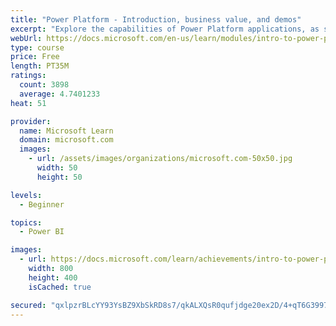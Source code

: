 ```yaml
---
title: "Power Platform - Introduction, business value, and demos"
excerpt: "Explore the capabilities of Power Platform applications, as seen in demonstrations and customer case studies."
webUrl: https://docs.microsoft.com/en-us/learn/modules/intro-to-power-platform-mba/
type: course
price: Free
length: PT35M
ratings:
  count: 3898
  average: 4.7401233
heat: 51

provider:
  name: Microsoft Learn
  domain: microsoft.com
  images:
    - url: /assets/images/organizations/microsoft.com-50x50.jpg
      width: 50
      height: 50

levels:
  - Beginner

topics:
  - Power BI

images:
  - url: https://docs.microsoft.com/learn/achievements/intro-to-power-platform-social.png
    width: 800
    height: 400
    isCached: true

secured: "qxlpzrBLcYY93YsBZ9XbSkRD8s7/qkALXQsR0qufjdge20ex2D/4+qT6G39971UGxSzqldlaxHne/aemIoetn1ZFqOT3sbjd93oQzgHiJ8GFrgj7LOJVBmADY7Tk4+MWvphRV1JwJ9ymAlEhvxuL8euvUEDRp4P2XbV6rd+oSG1MnvZqKwJd0ALNmO6Cs5qiljbvXP2Mbj4tJP51rubZyXsyDnwKsYx6KUbKnQaPw9a+mt1tfZptCVziOXSE6tjz6dBIIeGnVjUf/JZ2Hzf+bhLnUVBhm8LP9URSEZRA3VN3t3/TmUWGAcLXSpDizJuKceUCkCUJauaO1KQPEtIBBacqy0qGmhvRoClk1gbkoTYOCsj7t5X91AZu8EYI/iik4YUWcUdmJmcMI2IUUVvqp3JiPtuw6zB8kEeNsHto8B8=;YbJQ0cJdR4F82VnMsXzb6A=="
---
```


